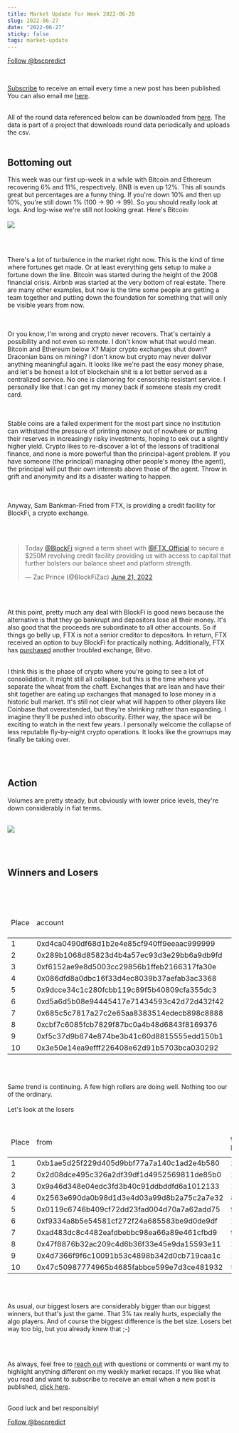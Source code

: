 ```yaml
---
title: Market Update for Week 2022-06-20
slug: 2022-06-27
date: "2022-06-27"
sticky: false
tags: market-update
---
```

<a href="https://twitter.com/bscpredict?ref_src=twsrc%5Etfw" class="twitter-follow-button" data-show-count="false">Follow @bscpredict</a><script async src="https://platform.twitter.com/widgets.js" charset="utf-8"></script>

<br/>

<a class="underline" href="https://forms.zohopublic.com/contact631/form/BSCPredictMailingList/formperma/FfjprXQKPkAZNTCcpdNfWQfMlHQvkuBkPvEldZqsUWs">Subscribe</a> to receive an email every time a new post has been published. You can also email me <a class="underline" href="mailto:contact@bscpredict.com">here</a>.

<br/>
All of the round data referenced below can be downloaded from <a class="underline" href="https://github.com/bsc-predict/bsc-predict-updater/tree/master/data/v2/main">here</a>. The data is part of a project that downloads round data periodically and uploads the csv.
<br/><br/>


<h2 class="text-2xl underline">Bottoming out</h2>
This week was our first up-week in a while with Bitcoin and Ethereum recovering 6% and 11%, respectively. BNB is even up 12%. This all sounds great but percentages are a funny thing. If you're down 10% and then up 10%, you're still down 1% (100 -> 90 -> 99). So you should really look at logs. And log-wise we're still not looking great. Here's Bitcoin:  
<br/><br/>

<img src="https://i.imgur.com/b9PsMcI.png">

<br/><br/>

There's a lot of turbulence in the market right now. This is the kind of time where fortunes get made. Or at least everything gets setup to make a fortune down the line. Bitcoin was started during the height of the 2008 financial crisis. Airbnb was started at the very bottom of real estate. There are many other examples, but now is the time some people are getting a team together and putting down the foundation for something that will only be visible years from now.


<br/><br/>
Or you know, I'm wrong and crypto never recovers. That's certainly a possibility and not even so remote. I don't know what that would mean. Bitcoin and Ethereum below X? Major crypto exchanges shut down? Draconian bans on mining? I don't know but crypto may never deliver anything meaningful again. It looks like we're past the easy money phase, and let's be honest a lot of blockchain shit is a lot better served as a centralized service. No one is clamoring for censorship resistant service. I personally like that I can get my money back if someone steals my credit card.

<br/><br/>
Stable coins are a failed experiment for the most part since no institution can withstand the pressure of printing money out of nowhere or putting their reserves in increasingly risky investments, hoping to eek out a slightly higher yield. Crypto likes to re-discover a lot of the lessons of traditional finance, and none is more powerful than the principal–agent problem. If you have someone (the principal) managing other people's money (the agent), the principal will put their own interests above those of the agent. Throw in grift and anonymity and its a disaster waiting to happen.

<br/><br/>
Anyway, Sam Bankman-Fried from FTX, is providing a credit facility for BlockFi, a crypto exchange.

<br/><br/>
<blockquote class="twitter-tweet"><p lang="en" dir="ltr">Today <a href="https://twitter.com/BlockFi?ref_src=twsrc%5Etfw">@BlockFi</a> signed a term sheet with <a href="https://twitter.com/FTX_Official?ref_src=twsrc%5Etfw">@FTX_Official</a> to secure a $250M revolving credit facility providing us with access to capital that further bolsters our balance sheet and platform strength.</p>&mdash; Zac Prince (@BlockFiZac) <a href="https://twitter.com/BlockFiZac/status/1539216594383028224?
ref_src=twsrc%5Etfw">June 21, 2022</a></blockquote> <script async src="https://platform.twitter.com/widgets.js" charset="utf-8"></script> 
<br/><br/>

At this point, pretty much any deal with BlockFi is good news because the alternative is that they go bankrupt and depositors lose all their money. It's also good that the proceeds are subordinate to all other accounts. So if things go belly up, FTX is not a senior creditor to depositors. In return, FTX received an option to buy BlockFi for practically nothing. Additionally, FTX has <a href="https://www.bitdegree.org/crypto/news/ftx-to-purchase-part-of-blockfi" class="underline">purchased</a> another troubled exchange, Bitvo.
<br/><br/>

I think this is the phase of crypto where you're going to see a lot of consolidation. It might still all collapse, but this is the time where you separate the wheat from the chaff. Exchanges that are lean and have their shit together are eating up exchanges that managed to lose money in a historic bull market. It's still not clear what will happen to other players like Coinbase that overextended, but they're shrinking rather than expanding. I imagine they'll be pushed into obscurity. Either way, the space will be exciting to watch in the next few years. I personally welcome the collapse of less reputable fly-by-night crypto operations. It looks like the grownups may finally be taking over.

<br/><br/>

<H2 class="text-2xl underline">Action</h2>

Volumes are pretty steady, but obviously with lower price levels, they're down considerably in fiat terms.
<br/><br/>


<img src="https://i.imgur.com/AVEVBwg.png">

<br/><br/>


<div class="divider"></div>
<h2 class="text-2xl underline">Winners and Losers</h2>

<br/><br/>

<table class="table w-screen">
  <thead>
    <tr><td>Place</td><td>account</td><td>games played</td><td>won</td><td>won USD</td><td>Winnings Even Money</td><td>Average bet size</td></tr>
  </thead>

  <tbody>
<tr><td>1 </td><td>0xd4ca0490df68d1b2e4e85cf940ff9eeaac999999	</td><td>54</td><td>	58.4</td><td>	  12,147.0</td><td>	6.63</td><td>	6.43</td></tr>
<tr><td>2 </td><td>0x289b1068d85823d4b4a57ec93d3e29bb6a9db9fd	</td><td>103</td><td>	48.89</td><td>	10,170.0</td><td>	29.38</td><td>	1.39</td></tr>
<tr><td>3 </td><td>0xf6152ae9e8d5003cc29856b1ffeb2166317fa30e	</td><td>93</td><td>	42.67</td><td>	8,876.0</td><td>	10.89</td><td>	2.6</td></tr>
<tr><td>4 </td><td>0x086dfd8a0dbc16f33d4ec8039b37aefab3ac3368	</td><td>56</td><td>	38.49</td><td>	8,006.0</td><td>	6.16</td><td>	2.75</td></tr>
<tr><td>5 </td><td>0x9dcce34c1c280fcbb119c89f5b40809cfa355dc3	</td><td>533</td><td>	37.84</td><td>	7,871.0</td><td>	56.38</td><td>	0.7</td></tr>
<tr><td>6 </td><td>0xd5a6d5b08e94445417e71434593c42d72d432f42	</td><td>69</td><td>	35.17</td><td>	7,315.0</td><td>	-1.21</td><td>	8.19</td></tr>
<tr><td>7 </td><td>0x685c5c7817a27c2e65aa8383514edecb898c8888	</td><td>351</td><td>	32.61</td><td>	6,782.0</td><td>	19.93</td><td>	0.58</td></tr>
<tr><td>8 </td><td>0xcbf7c6085fcb7829f87bc0a4b48d6843f8169376	</td><td>88</td><td>	32.42</td><td>	6,743.0</td><td>	18.52</td><td>	1.12</td></tr>
<tr><td>9 </td><td>0xf5c37d9b674e874be3b41c60d8815555edd150b1	</td><td>9</td><td>	32.3</td><td>	6,719.0</td><td>	12.42</td><td>	2.1</td></tr>
<tr><td>10</td><td>0x3e50e14ea9efff226408e62d91b5703bca030292	</td><td>1118</td><td>	26.75</td><td>	5,563.0</td><td>	33.42</td><td>	0.63</td></tr>
  </tbody>
</table>
<br/><br/>

Same trend is continuing. A few high rollers are doing well. Nothing too our of the ordinary. 
<br/><br/>
Let's look at the losers
<br/><br/>

<table class="table w-screen">
  <thead>
    <tr><td>Place</td><td>from</td><td>games played</td><td>won</td><td>won USD</td><td>Winnings Even Money</td><td>Average bet size</td></tr>
  </thead>
    <tbody>
<tr><td>1</td><td>0xb1ae5d25f229d405d9bbf77a7a140c1ad2e4b580</td><td>	21</td><td>	-97.78</td><td>	  -20,339.0</td><td>	-4.68</td><td>	7.01</td></tr>
<tr><td>2</td><td>0x2d08dce495c326a2df39df1d4952569811de85b0</td><td>	149</td><td>	-88.02</td><td>	-18,308.0</td><td>	-20.07</td><td>	4.84</td></tr>
<tr><td>3</td><td>0x9a46d348e04edc3fd3b40c91ddbddfd6a1012133</td><td>	176</td><td>	-83.45</td><td>	-17,358.0</td><td>	-20.31</td><td>	4.38</td></tr>
<tr><td>4</td><td>0x2563e690da0b98d1d3e4d03a99d8b2a75c2a7e32</td><td>	866</td><td>	-81.78</td><td>	-17,010.0</td><td>	-43.38</td><td>	2.45</td></tr>
<tr><td>5</td><td>0x0119c6746b409cf72dd23fad004d70a7a62add75</td><td>	97</td><td>	-81.01</td><td>	  -16,849.0</td><td>	-22.41</td><td>	3.86</td></tr>
<tr><td>6</td><td>0xf9334a8b5e54581cf272f24a685583be9d0de9df</td><td>	149</td><td>	-79.54</td><td>	-16,544.0</td><td>	-8.49</td><td>	6.55</td></tr>
<tr><td>7</td><td>0xad483dc8c4482eafdbebbc98ea66a89e461cfbd9</td><td>	932</td><td>	-70.56</td><td>	-14,676.0</td><td>	-44.42</td><td>	1.13</td></tr>
<tr><td>8</td><td>0x47f8876b32ac209c4d6b36f33e45e9da15593e11</td><td>	184</td><td>	-56.91</td><td>	-11,838.0</td><td>	0.35</td><td>	4.44</td></tr>
<tr><td>9</td><td>0x4d7366f9f6c10091b53c4898b342d0cb719caa1c</td><td>	195</td><td>	-54.62</td><td>	-11,361.0</td><td>	-26.47</td><td>	1.74</td></tr>
<tr><td>10</td><td>0x47c50987774965b4685fabbce599e7d3ce481932</td><td>	53</td><td>	-41.74</td><td>	-8,681.0</td><td>	-8.58</td><td>	3.63</td></tr>

  </tbody>
</table>

<br/><br/>

As usual, our biggest losers are considerably bigger than our biggest winners, but that's just the game. That 3% tax really hurts, especially the algo players. And of course the biggest difference is the bet size. Losers bet way too big, but you already knew that ;-) 

<br/><br/>

As always, feel free to <a class="underline" href="mailto:contact@bscpredict.com">reach out</a> with questions or comments or want my to highlight anything different on my weekly market recaps. If you like what you read and want to subscribe to receive an email when a new post is published, <a class="underline" href="https://forms.zoho.com/contact631/form/BSCPredictMailingList">click here</a>.
<br/><br/>

Good luck and bet responsibly!
<div class="divider"></div>

<a href="https://twitter.com/bscpredict?ref_src=twsrc%5Etfw" class="twitter-follow-button" data-show-count="false">Follow @bscpredict</a><script async src="https://platform.twitter.com/widgets.js" charset="utf-8"></script>
